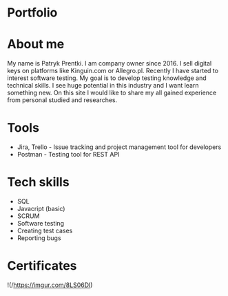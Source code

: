 # Portfolio

# About me

<p>My name is Patryk Prentki. I am company owner since 2016. I sell digital keys on platforms like Kinguin.com or Allegro.pl.
Recently I have started to interest software testing. My goal is to develop testing knowledge and technical skills.
I see huge potential in this industry and I want learn something new. On this site I would like to share my all gained
experience from personal studied and researches.</p>

<h1>Tools</h1>
<ul>
  <li>Jira, Trello - Issue tracking and project management tool for developers</li>
  <li>Postman - Testing tool for REST API</li>
</ul>

# Tech skills

* SQL
* Javacript (basic)
* SCRUM
* Software testing
* Creating test cases
* Reporting bugs
  
# Certificates

!(/https://imgur.com/8LS06DI)
